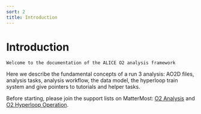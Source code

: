 ```yaml
---
sort: 2
title: Introduction
---
```


# Introduction

```goal
Welcome to the documentation of the ALICE O2 analysis framework
```

Here we describe the fundamental concepts of a run 3 analysis: AO2D files, analysis tasks, analysis workflow, the data model, the hyperloop train system and give pointers to tutorials and helper tasks.

Before starting, please join the support lists on MatterMost: [O2 Analysis](https://mattermost.web.cern.ch/alice/channels/o2-analysis) and [O2 Hyperloop Operation](https://mattermost.web.cern.ch/alice/channels/o2-hyperloop-operation).
